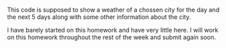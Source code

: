 This code is supposed to show a weather of a chossen city for the day and the next 5 days along with some other information about the city.

I have barely started on this homework and have very little here. I will work on this homework throughout the rest of the week and submit again soon.
